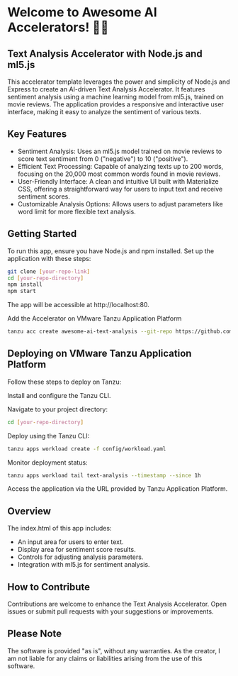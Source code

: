 
# Welcome to Awesome AI Accelerators! 🤖📖

## Text Analysis Accelerator with Node.js and ml5.js

This accelerator template leverages the power and simplicity of Node.js and Express to create an AI-driven Text Analysis Accelerator. It features sentiment analysis using a machine learning model from ml5.js, trained on movie reviews. The application provides a responsive and interactive user interface, making it easy to analyze the sentiment of various texts.

## Key Features

- Sentiment Analysis: Uses an ml5.js model trained on movie reviews to score text sentiment from 0 ("negative") to 10 ("positive").
- Efficient Text Processing: Capable of analyzing texts up to 200 words, focusing on the 20,000 most common words found in movie reviews.
- User-Friendly Interface: A clean and intuitive UI built with Materialize CSS, offering a straightforward way for users to input text and receive sentiment scores.
- Customizable Analysis Options: Allows users to adjust parameters like word limit for more flexible text analysis.

## Getting Started

To run this app, ensure you have Node.js and npm installed. Set up the application with these steps:

```bash
git clone [your-repo-link]
cd [your-repo-directory]
npm install
npm start
```
The app will be accessible at http://localhost:80.

Add the Accelerator on VMware Tanzu Application Platform

```bash
tanzu acc create awesome-ai-text-analysis --git-repo https://github.com/[your-git-username]/awesome-ai-text-analysis --git-branch main --interval 5s
```

## Deploying on VMware Tanzu Application Platform

Follow these steps to deploy on Tanzu:

Install and configure the Tanzu CLI.

Navigate to your project directory:

```bash
cd [your-repo-directory]
```

Deploy using the Tanzu CLI:

```bash
tanzu apps workload create -f config/workload.yaml
```

Monitor deployment status:

```bash
tanzu apps workload tail text-analysis --timestamp --since 1h
```

Access the application via the URL provided by Tanzu Application Platform.

## Overview

The index.html of this app includes:

- An input area for users to enter text.
- Display area for sentiment score results.
- Controls for adjusting analysis parameters.
- Integration with ml5.js for sentiment analysis.

## How to Contribute

Contributions are welcome to enhance the Text Analysis Accelerator. Open issues or submit pull requests with your suggestions or improvements.

## Please Note

The software is provided "as is", without any warranties. As the creator, I am not liable for any claims or liabilities arising from the use of this software.